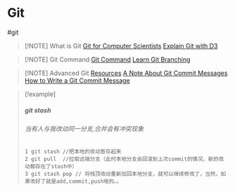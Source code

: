 # Git
#git

> [!NOTE] What is Git
> [Git for Computer Scientists](https://eagain.net/articles/git-for-computer-scientists/)
> [Explain Git with D3](http://onlywei.github.io/explain-git-with-d3/)

> [!NOTE] Git Command
> [Git Command](files/slides/6.null/missing%20semester%20en.pdf#page=59&selection=39,0,39,26)
> [Learn Git Branching](https://learngitbranching.js.org/?locale=zh_CN)

> [!NOTE] Advanced Git
> [Resources](files/slides/6.null/missing%20semester%20en.pdf#page=60&selection=172,0,172,9)
> [A Note About Git Commit Messages](https://tbaggery.com/2008/04/19/a-note-about-git-commit-messages.html)
> [How to Write a Git Commit Message](https://cbea.ms/git-commit/)

> [!example]
> ##### git stash
> ###### 当有人与我改动同一分支,合并会有冲突现象
> ```
> 1 git stash //把本地的改动暂存起来
> 2 git pull  //拉取远端分支（此时本地分支会回滚到上次commit的情况，新的改动都存在了stash中）
> 3 git stash pop // 将栈顶改动重新加回本地分支，就可以继续修改了，当然，如果改好了就是add,commit,push啥的。。
> ```
